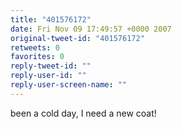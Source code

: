 ```yaml
---
title: "401576172"
date: Fri Nov 09 17:49:57 +0000 2007
original-tweet-id: "401576172"
retweets: 0
favorites: 0
reply-tweet-id: ""
reply-user-id: ""
reply-user-screen-name: ""
---
```

been a cold day, I need a new coat!
